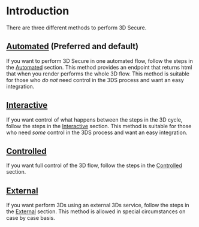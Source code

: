 # Introduction

There are three different methods to perform 3D Secure.
## [Automated](./automated.html) (Preferred and default)
 If you want to perform 3D Secure in one automated flow, follow the steps in the [Automated](./automated.html) section. This method provides an endpoint that returns html that when you render performs the whole 3D flow. This method is suitable for those who <em>do not</em> need control in the 3DS process and want an easy integration. 
## [Interactive](./interactive.html)
 If you want control of what happens between the steps in the 3D cycle, follow the steps in the [Interactive](./interactive.html) section. This method is suitable for those who need <em>some</em> control in the 3DS process and want an easy integration. 
## [Controlled](./controlled.html)
 If you want full control of the 3D flow, follow the steps in the [Controlled](./controlled.html) section. 
## [External](./external.html)
 If you want perform 3Ds using an external 3Ds service, follow the steps in the [External](./external.html) section. 
 This method is allowed in special circumstances on case by case basis.
